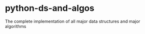 # python-ds-and-algos
 The complete implementation of all major data structures and major algorithms

